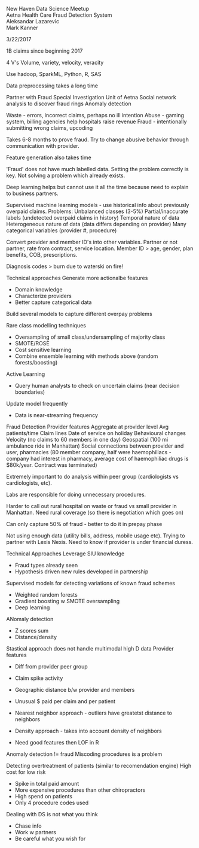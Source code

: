 New Haven Data Science Meetup  
Aetna Health Care Fraud Detection System  
Aleksandar Lazarevic  
Mark Kanner  

3/22/2017

1B claims since beginning 2017

4 V's
Volume, variety, velocity, veracity

Use hadoop, SparkML, Python, R, SAS

Data preprocessing takes a long time

Partner with Fraud Special Investigation Unit of Aetna
Social network analysis to discover fraud rings
Anomaly detection

Waste - errors, incorrect claims, perhaps no ill intention
Abuse - gaming system, billing agencies help hospitals raise revenue
Fraud - intentionally submitting wrong claims, upcoding

Takes 6-8 months to prove fraud.  Try to change abusive behavior through communication with provider.

Feature generation also takes time

'Fraud' does not have much labelled data.  Setting the problem correctly is key.  Not solving a problem which already exists.

Deep learning helps but cannot use it all the time because need to explain to business partners.

Supervised machine learning models - use historical info about previously overpaid claims.
Problems:
Unbalanced classes (3-5%)
Partial/inaccurate labels (undetected overpaid claims in history)
Temporal nature of data
Heterogeneous nature of data (data differs depending on provider)
Many categorical variables (provider #, procedure)

Convert provider and member ID's into other variables.  Partner or not partner, rate from contract, service location.  Member ID > age, gender, plan benefits, COB, prescriptions.

Diagnosis codes > burn due to waterski on fire!

Technical approaches
Generate more actionalbe features
* Domain knowledge
* Characterize providers
* Better capture categorical data

Build several models to capture different overpay problems

Rare class modelling techniques
* Oversampling of small class/undersampling of majority class
* SMOTE/ROSE
* Cost sensitive learning
* Combine ensemble learning with methods above (random forests/boosting)

Active Learning
* Query human analysts to check on uncertain claims (near decision boundaries)

Update model frequently
* Data is near-streaming frequency

Fraud Detection
Provider features
Aggregate at provider level
Avg patients/time
Claim lines
Date of service on holiday
Behavioural changes
Velocity (no claims to 60 members in one day)
Geospatial (100 mi ambulance ride in Manhattan)
Social connections between provider and user, pharmacies (80 member company, half were haemophiliacs - company had interest in pharmacy, average cost of haemophiliac drugs is $80k/year.  Contract was terminated)

Extremely important to do analysis within peer group (cardiologists vs cardiologists, etc).

Labs are responsible for doing unnecessary procedures.

Harder to call out rural hospital on waste or fraud vs small provider in Manhattan.  Need rural coverage (so there is negotiation which goes on)

Can only capture 50% of fraud - better to do it in prepay phase

Not using enough data (utility bills, address, mobile usage etc).  Trying to partner with Lexis Nexis.  Need to know if provider is under financial duress.

Technical Approaches
Leverage SIU knowledge
* Fraud types already seen
* Hypothesis driven new rules developed in partnership

Supervised models for detecting variations of known fraud schemes
* Weighted random forests
* Gradient boosting w SMOTE oversampling
* Deep learning

ANomaly detection
* Z scores sum
* Distance/density

Stastical approach does not handle multimodal high D data
Provider features
* Diff from provider peer group
* Claim spike activity
* Geographic distance b/w provider and members
* Unusual $ paid per claim and per patient

* Nearest neighbor approach - outliers have greatetst distance to neighbors
* Density approach - takes into account density of neighbors
* Need good features then LOF in R

Anomaly detection != fraud
Miscoding procedures is a problem


Detecting overtreatment of patients (similar to recomendation engine)
High cost for low risk
* Spike in total paid amount
* More expensive procedures than other chiropractors
* High spend on patients
* Only 4 procedure codes used

Dealing with DS is not what you think
* Chase info
* Work w partners
* Be careful what you wish for